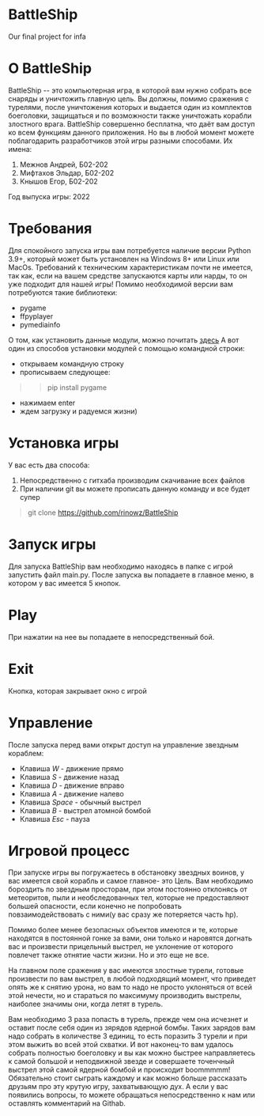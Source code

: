 # BattleShip
Our final project for infa
# O BattleShip
 BattleShip -- это компьютерная игра, в которой вам нужно собрать все снаряды и уничтожить главную цель. Вы должны, помимо сражения с турелями, после уничтожения которых и выдается один из комплектов боеголовки, защищаться и по возможности также уничтожать корабли злостного врага. BattleShip совершенно бесплатна, что даёт вам доступ ко всем функциям данного приложения. Но вы в любой момент можете поблагодарить разработчиков этой игры разными способами. Их имена:

1. Межнов Андрей, Б02-202
2. Мифтахов Эльдар, Б02-202
3. Кнышов Егор, Б02-202 

Год выпуска игры: 2022

# Требования
Для спокойного запуска игры вам потребуется наличие версии Python 3.9+, который может быть установлен на Windows 8+ или Linux или MacOs. Требований к техническим характеристикам почти не имеется, так как, если на вашем средстве запускаются карты или нарды, то он уже подходит для нашей игры!
Помимо необходимой версии вам потребуются такие библиотеки:
* pygame 
* ffpyplayer
* pymediainfo

О том, как установить данные модули, можно почитать [здесь](https://pypi.org/project/audioplayer/)
А вот один из способов установки модулей с помощью командной строки:
* открываем командную строку
* прописываем следующее:
>> pip install pygame
* нажимаем enter
* ждем загрузку и радуемся жизни)
# Установка игры
У вас есть два способа:
1. Непосредственно с гитхаба производим скачивание всех файлов
2. При наличии git вы можете прописать данную команду и все будет супер
> git clone https://github.com/rinowz/BattleShip
# Запуск игры
Для запуска BattleShip вам необходимо находясь в папке с игрой запустить файл main.py.
После запуска вы попадаете в главное меню, в котором у вас имеется 5 кнопок.
# Play
При нажатии на нее вы попадаете в непосредственный бой. 
# Exit 
Кнопка, которая закрывает окно с игрой
# Управление 
После запуска перед вами открыт доступ на управление звездным кораблем:
* Клавиша *W* - движение прямо 
* Клавиша *S* - движение назад
* Клавиша *D* - движение вправо
* Клавиша *A* - движение налево
* Клавиша *Space* - обычный выстрел
* Клавиша *B* - выстрел атомной бомбой
* Клавиша *Esc* - пауза
# Игровой процесс
При запуске игры вы погружаетесь в обстановку звездных воинов, у вас имеется свой корабль и самое главное- это Цель. Вам необходимо бороздить по звездным просторам, при этом постоянно отклонясь от метеоритов, пыли и необследованных тел, которые не предоставляют большей опасности, если конечно не попробовать повзаимодействовать с ними(у вас сразу же потеряется часть hp). 

Помимо более менее безопасных объектов имеются и те, которые находятся в постоянной гонке за вами, они только и наровятся догнать вас и произвести прицельный выстрел, не уклонение от которого повлечет также отнятие части жизни. Но и это еще не все. 

На главном поле сражения у вас имеются злостные турели, готовые произвести по вам выстрел, в любой подходящий момент, что приведет опять же к снятию урона, но вам то надо не просто уклоняться от всей этой нечести, но и стараться по максимуму производить выстрелы, наиболее значимы они, когда летят в турель.

Вам необходимо 3 раза попасть в турель, прежде чем она исчезнет и оставит после себя один из зярядов ядерной бомбы. Таких зарядов вам надо собрать в количестве 3 единиц, то есть поразить 3 турели и при этом выжить во всей этой схватки. И вот наконец-то вам удалось собрать полностью боеголовку и вы как можно быстрее направляетесь к самой большой и неподвижной звезде и совершаете точенчный выстрел этой самой ядерной бомбой и происходит boommmmm!
Обязательно стоит сыграть каждому и как можно больше рассказать друзьям про эту крутую игру, захватывающую дух. А если у вас появились вопросы, то можете обращаться непосредственно к нам или оставлять комментарий на Githab.
